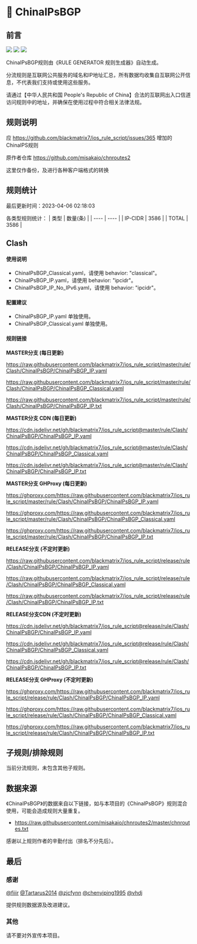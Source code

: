 # 🧸 ChinaIPsBGP

## 前言

![](https://shields.io/badge/-移除重复规则-ff69b4) ![](https://shields.io/badge/-DOMAIN--SUFFIX间合并-critical) ![](https://shields.io/badge/-DOMAIN--SUFFIX与DOMAIN--KEYWORD合并-blue) 

ChinaIPsBGP规则由《RULE GENERATOR 规则生成器》自动生成。

分流规则是互联网公共服务的域名和IP地址汇总，所有数据均收集自互联网公开信息，不代表我们支持或使用这些服务。

请通过【中华人民共和国 People's Republic of China】合法的互联网出入口信道访问规则中的地址，并确保在使用过程中符合相关法律法规。

## 规则说明
应 https://github.com/blackmatrix7/ios_rule_script/issues/365 增加的ChinaIPS规则

原作者仓库 https://github.com/misakaio/chnroutes2

这里仅作备份，及进行各种客户端格式的转换

## 规则统计

最后更新时间：2023-04-06 02:18:03

各类型规则统计：
| 类型 | 数量(条)  | 
| ---- | ----  |
| IP-CIDR | 3586  | 
| TOTAL | 3586  | 


## Clash 

#### 使用说明
- ChinaIPsBGP_Classical.yaml，请使用 behavior: "classical"。
- ChinaIPsBGP_IP.yaml，请使用 behavior: "ipcidr"。
- ChinaIPsBGP_IP_No_IPv6.yaml，请使用 behavior: "ipcidr"。

#### 配置建议
- ChinaIPsBGP_IP.yaml 单独使用。
- ChinaIPsBGP_Classical.yaml 单独使用。

#### 规则链接
**MASTER分支 (每日更新)**

https://raw.githubusercontent.com/blackmatrix7/ios_rule_script/master/rule/Clash/ChinaIPsBGP/ChinaIPsBGP_IP.yaml

https://raw.githubusercontent.com/blackmatrix7/ios_rule_script/master/rule/Clash/ChinaIPsBGP/ChinaIPsBGP_Classical.yaml

https://raw.githubusercontent.com/blackmatrix7/ios_rule_script/master/rule/Clash/ChinaIPsBGP/ChinaIPsBGP_IP.txt

**MASTER分支 CDN (每日更新)**

https://cdn.jsdelivr.net/gh/blackmatrix7/ios_rule_script@master/rule/Clash/ChinaIPsBGP/ChinaIPsBGP_IP.yaml

https://cdn.jsdelivr.net/gh/blackmatrix7/ios_rule_script@master/rule/Clash/ChinaIPsBGP/ChinaIPsBGP_Classical.yaml

https://cdn.jsdelivr.net/gh/blackmatrix7/ios_rule_script@master/rule/Clash/ChinaIPsBGP/ChinaIPsBGP_IP.txt

**MASTER分支 GHProxy (每日更新)**

https://ghproxy.com/https://raw.githubusercontent.com/blackmatrix7/ios_rule_script/master/rule/Clash/ChinaIPsBGP/ChinaIPsBGP_IP.yaml

https://ghproxy.com/https://raw.githubusercontent.com/blackmatrix7/ios_rule_script/master/rule/Clash/ChinaIPsBGP/ChinaIPsBGP_Classical.yaml

https://ghproxy.com/https://raw.githubusercontent.com/blackmatrix7/ios_rule_script/master/rule/Clash/ChinaIPsBGP/ChinaIPsBGP_IP.txt

**RELEASE分支 (不定时更新)**

https://raw.githubusercontent.com/blackmatrix7/ios_rule_script/release/rule/Clash/ChinaIPsBGP/ChinaIPsBGP_IP.yaml

https://raw.githubusercontent.com/blackmatrix7/ios_rule_script/release/rule/Clash/ChinaIPsBGP/ChinaIPsBGP_Classical.yaml

https://raw.githubusercontent.com/blackmatrix7/ios_rule_script/release/rule/Clash/ChinaIPsBGP/ChinaIPsBGP_IP.txt

**RELEASE分支CDN (不定时更新)**

https://cdn.jsdelivr.net/gh/blackmatrix7/ios_rule_script@release/rule/Clash/ChinaIPsBGP/ChinaIPsBGP_IP.yaml

https://cdn.jsdelivr.net/gh/blackmatrix7/ios_rule_script@release/rule/Clash/ChinaIPsBGP/ChinaIPsBGP_Classical.yaml

https://cdn.jsdelivr.net/gh/blackmatrix7/ios_rule_script@release/rule/Clash/ChinaIPsBGP/ChinaIPsBGP_IP.txt

**RELEASE分支 GHProxy (不定时更新)**

https://ghproxy.com/https://raw.githubusercontent.com/blackmatrix7/ios_rule_script/release/rule/Clash/ChinaIPsBGP/ChinaIPsBGP_IP.yaml

https://ghproxy.com/https://raw.githubusercontent.com/blackmatrix7/ios_rule_script/release/rule/Clash/ChinaIPsBGP/ChinaIPsBGP_Classical.yaml

https://ghproxy.com/https://raw.githubusercontent.com/blackmatrix7/ios_rule_script/release/rule/Clash/ChinaIPsBGP/ChinaIPsBGP_IP.txt

## 子规则/排除规则


当前分流规则，未包含其他子规则。

## 数据来源

《ChinaIPsBGP》的数据来自以下链接，如与本项目的《ChinaIPsBGP》规则混合使用，可能会造成规则大量重复。

- https://raw.githubusercontent.com/misakaio/chnroutes2/master/chnroutes.txt


感谢以上规则作者的辛勤付出（排名不分先后）。

## 最后

### 感谢

[@fiiir](https://github.com/fiiir) [@Tartarus2014](https://github.com/Tartarus2014) [@zjcfynn](https://github.com/zjcfynn) [@chenyiping1995](https://github.com/chenyiping1995) [@vhdj](https://github.com/vhdj)

提供规则数据源及改进建议。

### 其他

请不要对外宣传本项目。
